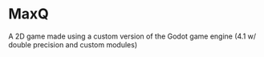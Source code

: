 # MaxQ
A 2D game made using a custom version of the Godot game engine (4.1 w/ double precision and custom modules)
